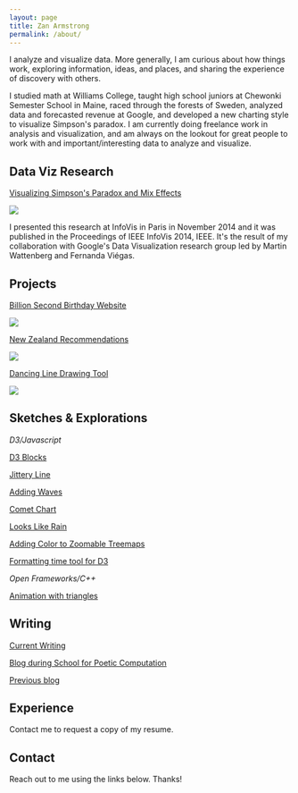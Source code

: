 ```yaml
---
layout: page
title: Zan Armstrong
permalink: /about/
---
```



I analyze and visualize data. More generally, I am curious about how things work, exploring information, ideas, and places, and sharing the experience of discovery with others. 

I studied math at Williams College, taught high school juniors at Chewonki Semester School in Maine, raced through the forests of Sweden, analyzed data and forecasted revenue at Google, and developed a new charting style to visualize Simpson's paradox. I am currently doing freelance work in analysis and visualization, and am always on the lookout for great people to work with and important/interesting data to analyze and visualize. 

## Data Viz Research

[Visualizing Simpson's Paradox and Mix Effects](http://research.google.com/pubs/pub42901.html)

![](https://lh3.googleusercontent.com/MTW7-Zt0ygzEkexk8g52KbiNTcvCIQyjH5NwlWQFM9qq=w776-h564-no)

I presented this research at InfoVis in Paris in November 2014 and it was published in the Proceedings of IEEE InfoVis 2014, IEEE. It's the result of my collaboration with Google's Data Visualization research group led by Martin Wattenberg and Fernanda Viégas. 

## Projects

[Billion Second Birthday Website](http://billionseconds.zanarmstrong.com/)

![](https://lh5.googleusercontent.com/C5UDSBQE4A_UignFm7UgWMQkiVCW-A75NaC-qNaLFA2l=w390-h207-p-no)

[New Zealand Recommendations](http://newzealand.zanarmstrong.com/)

![](https://lh4.googleusercontent.com/RT47aDwjGHz4-x3_hmM1btsL-6kTpb7NiqPM1rUvckD_=w395-h207-p-no)

[Dancing Line Drawing Tool](http://bl.ocks.org/zanarmstrong/raw/5fbc4b93f62227dedeb7/)

![](https://lh3.googleusercontent.com/F7O2jUIi2yJol8Jl1AZ-OGyQ7WWEKgYqwYJqeDlhvF1T=w676-h513-no)

## Sketches & Explorations

*D3/Javascript*

[D3 Blocks](http://bl.ocks.org/zanarmstrong)

[Jittery Line](http://bl.ocks.org/zanarmstrong/raw/d189ee30a7fb01ca6850/)

[Adding Waves](http://bl.ocks.org/zanarmstrong/raw/c9bb2842647140265d57/)

[Comet Chart](http://bl.ocks.org/zanarmstrong/0f3f39deed0ee1653354)

[Looks Like Rain](http://bl.ocks.org/zanarmstrong/raw/73ce430053eabd1b70fe/)

[Adding Color to Zoomable Treemaps](http://bl.ocks.org/zanarmstrong/76d263bd36f312cb0f9f)

[Formatting time tool for D3](http://bl.ocks.org/zanarmstrong/raw/ca0adb7e426c12c06a95/)

*Open Frameworks/C++*

[Animation with triangles](https://vimeo.com/110936580)

## Writing

[Current Writing](http://blog.zanarmstrong.com/)

[Blog during School for Poetic Computation](http://sfpc.zanarmstrong.com/)

[Previous blog](http://zanstrong.wordpress.com/)

## Experience

Contact me to request a copy of my resume.

## Contact

Reach out to me using the links below. Thanks!


